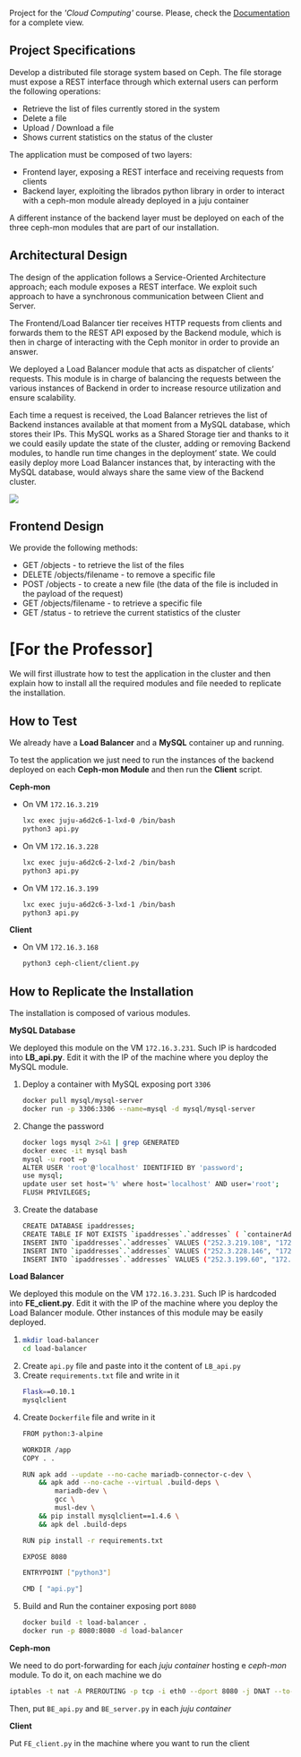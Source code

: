 Project for the <i>'Cloud Computing'</i> course. Please, check the [Documentation](Documentation.pdf) for a complete view. 

## Project Specifications
Develop a distributed file storage system based on Ceph. The file storage must expose a REST interface through which external users can perform the following operations:
- Retrieve the list of files currently stored in the system
- Delete a file
- Upload / Download a file
- Shows current statistics on the status of the cluster

The application must be composed of two layers:
- Frontend layer, exposing a REST interface and receiving requests from clients
- Backend layer, exploiting the librados python library in order to interact with a ceph-mon module already deployed in a juju container

A different instance of the backend layer must be deployed on each of the three ceph-mon modules that are part of our installation.

## Architectural Design
The design of the application follows a Service-Oriented Architecture approach; each module exposes a REST interface. We exploit such approach to have a synchronous communication between Client and Server.

The Frontend/Load Balancer tier receives HTTP requests from clients and forwards them to the REST API exposed by the Backend module, which is then in charge of interacting with the Ceph monitor in order to provide an answer.

We deployed a Load Balancer module that acts as dispatcher of clients’ requests. This module is in charge of balancing the requests between the various instances of Backend in order to increase resource utilization and ensure scalability.

Each time a request is received, the Load Balancer retrieves the list of Backend instances available at that moment from a MySQL database, which stores their IPs. This MySQL works as a Shared Storage tier and thanks to it we could easily update the state of the cluster, adding or removing Backend modules, to handle run time changes in the deployment’ state.
We could easily deploy more Load Balancer instances that, by interacting with the MySQL database, would always share the same view of the Backend cluster.

<img src='architecture-design.png'>

## Frontend Design
We provide the following methods:
- GET /objects - to retrieve the list of the files
- DELETE /objects/filename - to remove a specific file
- POST /objects - to create a new file (the data of the file is included in the payload of the request)
- GET /objects/filename - to retrieve a specific file
- GET /status - to retrieve the current statistics of the cluster

# [For the Professor]

We will first illustrate how to test the application in the cluster and then 
explain how to install all the required modules and file needed to replicate 
the installation.

## How to Test

We already have a **Load Balancer** and a **MySQL** container up and running.

To test the application we just need to run the instances of the backend 
deployed on each **Ceph-mon Module** and then run the **Client** script.

**Ceph-mon**
* On VM `172.16.3.219`
  ```sh
  lxc exec juju-a6d2c6-1-lxd-0 /bin/bash
  python3 api.py
  ```
* On VM `172.16.3.228`
  ```sh
  lxc exec juju-a6d2c6-2-lxd-2 /bin/bash
  python3 api.py
  ```
* On VM `172.16.3.199`
  ```sh
  lxc exec juju-a6d2c6-3-lxd-1 /bin/bash
  python3 api.py
  ```
  
**Client**
* On VM `172.16.3.168`
  ```sh
  python3 ceph-client/client.py
  ```
  
## How to Replicate the Installation

The installation is composed of various modules.

**MySQL Database**

We deployed this module on the VM `172.16.3.231`. 
Such IP is hardcoded into **LB_api.py**. 
Edit it with the IP of the machine where you 
deploy the MySQL module.
1. Deploy a container with MySQL exposing port `3306`
   ```sh
   docker pull mysql/mysql-server
   docker run -p 3306:3306 --name=mysql -d mysql/mysql-server
   ```
2. Change the password
   ```sh
   docker logs mysql 2>&1 | grep GENERATED
   docker exec -it mysql bash
   mysql -u root –p
   ALTER USER 'root'@'localhost' IDENTIFIED BY 'password';
   use mysql;
   update user set host='%' where host='localhost' AND user='root';
   FLUSH PRIVILEGES;
   ```
3. Create the database
   ```sh
   CREATE DATABASE ipaddresses;
   CREATE TABLE IF NOT EXISTS `ipaddresses`.`addresses` ( `containerAddress` VARCHAR(20) NOT NULL ,`address` VARCHAR(20) NOT NULL ,PRIMARY KEY (`containerAddress`) )ENGINE = InnoDB;
   INSERT INTO `ipaddresses`.`addresses` VALUES ("252.3.219.108", "172.16.3.219");
   INSERT INTO `ipaddresses`.`addresses` VALUES ("252.3.228.146", "172.16.3.228");
   INSERT INTO `ipaddresses`.`addresses` VALUES ("252.3.199.60", "172.16.3.199");
   ```
   
**Load Balancer**

We deployed this module on the VM `172.16.3.231`. 
Such IP is hardcoded into **FE_client.py**. 
Edit it with the IP of the machine where you 
deploy the Load Balancer module.
Other instances of this module may be easily deployed.
1. ```sh
   mkdir load-balancer
   cd load-balancer
   ```
2. Create `api.py` file and paste into it the content of `LB_api.py`
3. Create `requirements.txt` file and write in it
   ```sh
   Flask==0.10.1
   mysqlclient
   ```
4. Create `Dockerfile` file and write in it
   ```sh
   FROM python:3-alpine

   WORKDIR /app
   COPY . .

   RUN apk add --update --no-cache mariadb-connector-c-dev \
       && apk add --no-cache --virtual .build-deps \
           mariadb-dev \
           gcc \
           musl-dev \
       && pip install mysqlclient==1.4.6 \
       && apk del .build-deps
   
   RUN pip install -r requirements.txt
   
   EXPOSE 8080
   
   ENTRYPOINT ["python3"]
   
   CMD [ "api.py"]
   ```
5. Build and Run the container exposing port `8080`
   ```sh
   docker build -t load-balancer .
   docker run -p 8080:8080 -d load-balancer
   ```
   
**Ceph-mon**

We need to do port-forwarding for each _juju container_ hosting e _ceph-mon_ module.
To do it, on each machine we do
```sh
iptables -t nat -A PREROUTING -p tcp -i eth0 --dport 8080 -j DNAT --to-destination <juju container IP>:8080
```
Then, put `BE_api.py` and `BE_server.py` in each _juju container_
    
**Client**

Put `FE_client.py` in the machine where you want to run the client
